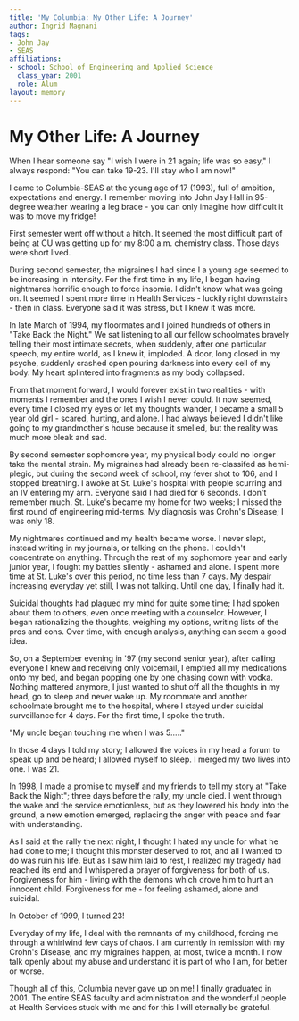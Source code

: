 ```yaml
---
title: 'My Columbia: My Other Life: A Journey'
author: Ingrid Magnani
tags:
- John Jay
- SEAS
affiliations:
- school: School of Engineering and Applied Science
  class_year: 2001
  role: Alum
layout: memory
---
```


# My Other Life: A Journey

When I hear someone say "I wish I were in 21 again; life was so easy," I always respond: "You can take 19-23. I'll stay who I am now!"

I came to Columbia-SEAS at the young age of 17 (1993), full of ambition, expectations and energy. I remember moving  into John Jay Hall in 95-degree weather wearing a leg brace - you can only imagine how difficult it was to move my fridge!

First semester went off without a hitch.  It seemed the most difficult part of being at CU was getting up for my 8:00 a.m. chemistry class.  Those days were short lived.

During second semester, the migraines I had since I a young age seemed to be increasing in intensity.  For the first time in my life, I began having nightmares horrific enough to force insomia.  I didn't know what was going on.  It seemed I spent more time in Health Services - luckily right downstairs - then in class. Everyone said it was stress, but I knew it was more.

In late March of 1994, my floormates and I joined hundreds of others in "Take Back the Night."  We sat listening to all our fellow schoolmates bravely telling their most intimate secrets, when suddenly, after one particular speech, my entire world, as I knew it, imploded.  A door, long closed in my psyche, suddenly crashed open pouring darkness into every cell of my body. My heart splintered into fragments as my body collapsed.

From that moment forward, I would forever exist in two realities - with moments I remember and the ones I wish I never could.  It now seemed, every time I closed my eyes or let my thoughts wander, I became a small 5 year old girl - scared, hurting, and alone.  I had always believed I didn't like going to my grandmother's house because it smelled, but the reality was much more bleak and sad.

By second semester sophomore year, my physical body could no longer take the mental strain.  My migraines had already been re-classifed as hemi-plegic, but during the second week of school, my fever shot to 106, and I stopped breathing.  I awoke at St. Luke's hospital with people scurring and an IV entering my arm.  Everyone said I had died for 6 seconds. I don't remember much.  St. Luke's became my home for two weeks; I missed the first round of engineering mid-terms. My diagnosis was Crohn's Disease; I was only 18.

My nightmares continued and my health became worse.  I never slept, instead writing in my journals, or talking on the phone.  I couldn't concentrate on anything. Through the rest of my sophomore year and early junior year, I fought my battles silently - ashamed and alone.  I spent more time at St. Luke's over this period, no time less than 7 days. My despair increasing everyday yet still, I was not talking.  Until one day, I finally had it.

Suicidal thoughts had plagued my mind for quite some time; I had spoken about them to others, even once meeting with a counselor.  However, I began rationalizing the thoughts, weighing my options, writing lists of the pros and cons.  Over time, with enough analysis, anything can seem a good idea.

So, on a September evening in '97 (my second senior year), after calling everyone I knew and receiving only voicemail, I emptied all my medications onto my bed, and began popping one by one chasing down with vodka.  Nothing mattered anymore, I just wanted to shut off all the thoughts in my head, go to sleep and never wake up. My roommate and another schoolmate brought me to the hospital, where I stayed under suicidal surveillance for 4 days.  For the first time, I spoke the truth.

"My uncle began touching me when I was 5....."

In those 4 days I told my story; I allowed the voices in my head a forum to speak up and be heard; I allowed myself to sleep.  I merged my two lives into one. I was 21.

In 1998, I made a promise to myself and my friends to tell my story at "Take Back the Night"; three days before the rally, my uncle died. I went through the wake and the service emotionless, but as they lowered his body into the ground, a new emotion emerged, replacing the anger with peace and fear with understanding.

As I said at the rally the next night, I thought I hated my uncle for what he had done to me; I thought this monster deserved to rot, and all I wanted to do was ruin his life.  But as I saw him laid to rest, I realized my tragedy had reached its end and I whispered a prayer of forgiveness for both of us.  Forgiveness for him -  living with the demons which drove him to hurt an innocent child. Forgiveness for me - for feeling ashamed, alone and suicidal.

In October of 1999, I turned 23!

Everyday of my life, I deal with the remnants of my childhood, forcing me through a whirlwind few days of chaos.  I am currently in remission with my Crohn's Disease, and my migraines happen, at most, twice a month. I now talk openly about my abuse and understand it is part of who I am, for better or worse.

Though all of this, Columbia never gave up on me! I finally graduated in 2001.   The entire SEAS faculty and administration and the wonderful people at Health Services stuck with me and for this I will eternally be grateful.
